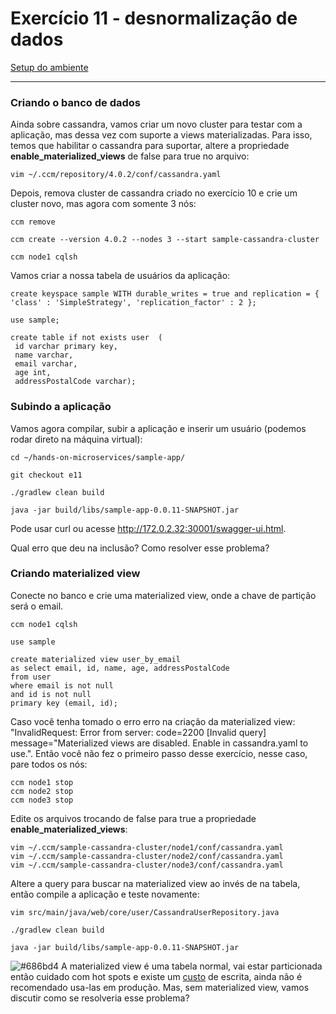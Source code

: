 # Exercício 11 - desnormalização de dados
[Setup do ambiente](https://github.com/luizroos/hands-on-microservices)

---

### Criando o banco de dados

Ainda sobre cassandra, vamos criar um novo cluster para testar com a aplicação, mas dessa vez com suporte a views materializadas. Para isso, temos que habilitar o cassandra para suportar, altere a propriedade **enable_materialized_views** de false para true no arquivo:

```console
vim ~/.ccm/repository/4.0.2/conf/cassandra.yaml
```

Depois, remova cluster de cassandra criado no exercício 10 e crie um cluster novo, mas agora com somente 3 nós:

```console
ccm remove

ccm create --version 4.0.2 --nodes 3 --start sample-cassandra-cluster

ccm node1 cqlsh
```

Vamos criar a nossa tabela de usuários da aplicação:

```cql
create keyspace sample WITH durable_writes = true and replication = { 'class' : 'SimpleStrategy', 'replication_factor' : 2 };

use sample;

create table if not exists user  (
 id varchar primary key,
 name varchar,
 email varchar,
 age int,
 addressPostalCode varchar);
```

### Subindo a aplicação

Vamos agora compilar, subir a aplicação e inserir um usuário (podemos rodar direto na máquina virtual):

```console
cd ~/hands-on-microservices/sample-app/

git checkout e11

./gradlew clean build

java -jar build/libs/sample-app-0.0.11-SNAPSHOT.jar
```

Pode usar curl ou acesse http://172.0.2.32:30001/swagger-ui.html.

Qual erro que deu na inclusão? Como resolver esse problema?

### Criando materialized view

Conecte no banco e crie uma materialized view, onde a chave de partição será o email.

```console
ccm node1 cqlsh
```

```cql
use sample

create materialized view user_by_email 
as select email, id, name, age, addressPostalCode
from user 
where email is not null
and id is not null
primary key (email, id);
```

Caso você tenha tomado o erro erro na criação da materialized view: "InvalidRequest: Error from server: code=2200 [Invalid query] message="Materialized views are disabled. Enable in cassandra.yaml to use.". Então você não fez o primeiro passo desse exercício, nesse caso, pare todos os nós:

```console
ccm node1 stop
ccm node2 stop
ccm node3 stop
```

Edite os arquivos trocando de false para true a propriedade **enable_materialized_views**:

```console
vim ~/.ccm/sample-cassandra-cluster/node1/conf/cassandra.yaml
vim ~/.ccm/sample-cassandra-cluster/node2/conf/cassandra.yaml
vim ~/.ccm/sample-cassandra-cluster/node3/conf/cassandra.yaml
```
Altere a query para buscar na materialized view ao invés de na tabela, então compile a aplicação e teste novamente:

```console
vim src/main/java/web/core/user/CassandraUserRepository.java

./gradlew clean build

java -jar build/libs/sample-app-0.0.11-SNAPSHOT.jar
```

![#686bd4](https://via.placeholder.com/10/686bd4?text=+) A materialized view é uma tabela normal, vai estar particionada então cuidado com hot spots e existe um [custo](https://www.datastax.com/blog/materialized-view-performance-cassandra-3x) de escrita, ainda não é recomendado usa-las em produção. Mas, sem materialized view, vamos discutir como se resolveria esse problema?
